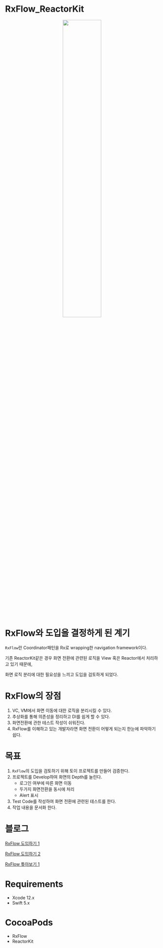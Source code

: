 # RxFlow_ReactorKit

<center><img src="https://github.com/hansangjin96/RxFlow_ReactorKit/blob/main/%ED%99%94%EB%A9%B4-%EA%B8%B0%EB%A1%9D-2021-04-14-%EC%98%A4%ED%9B%84-12.47.58.gif" width="50%" height="50%"></center>

# RxFlow와 도입을 결정하게 된 계기

`RxFlow`란 Coordinator패턴을 Rx로 wrapping한 navigation framework이다.

기존 ReactorKit같은 경우 화면 전환에 관련된 로직을 View 혹은 Reactor에서 처리하고 있기 때문에,

화면 로직 분리에 대한 필요성을 느끼고 도입을 검토하게 되었다.

# RxFlow의 장점

1. VC, VM에서 화면 이동에 대한 로직을 분리시킬 수 있다.
2. 추상화를 통해 의존성을 정리하고 DI를 쉽게 할 수 있다.
3. 화면전환에 관한 테스트 작성이 쉬워진다.
4. RxFlow를 이해하고 있는 개발자라면 화면 전환이 어떻게 되는지 한눈에 파악하기 쉽다.

# 목표

1. `RxFlow`의 도입을 검토하기 위해 토이 프로젝트를 만들어 검증한다.
2. 프로젝트를 Develop하여 화면의 Depth를 늘린다.
   - 로그인 여부에 따른 화면 이동
   - 두가지 화면전환을 동시에 처리
   - Alert 표시
3. Test Code를 작성하여 화면 전환에 관련된 테스트를 한다.
4. 작업 내용을 문서화 한다.

# 블로그

[RxFlow 도입하기 1](https://velog.io/@hansangjin96/RxSwift-RxFlow-%EC%A0%81%EC%9A%A9%ED%95%98%EA%B8%B0-1)

[RxFlow 도입하기 2](https://velog.io/@hansangjin96/RxSwift-RxFlow-%EC%A0%81%EC%9A%A9%ED%95%98%EA%B8%B0-2)

[RxFlow 톺아보기 1](https://velog.io/@hansangjin96/RxSwiftRxFlow-%ED%86%BA%EC%95%84%EB%B3%B4%EA%B8%B0-1)

# **Requirements**

- Xcode 12.x
- Swift 5.x

# **CocoaPods**

- RxFlow
- ReactorKit
